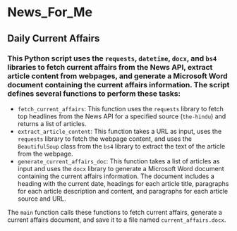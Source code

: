 # News_For_Me
## Daily Current Affairs
### This Python script uses the `requests`, `datetime`, `docx`, and `bs4` libraries to fetch current affairs from the News API, extract article content from webpages, and generate a Microsoft Word document containing the current affairs information. The script defines several functions to perform these tasks:

- `fetch_current_affairs`: This function uses the `requests` library to fetch top headlines from the News API for a specified source (`the-hindu`) and returns a list of articles.
- `extract_article_content`: This function takes a URL as input, uses the `requests` library to fetch the webpage content, and uses the `BeautifulSoup` class from the `bs4` library to extract the text of the article from the webpage.
- `generate_current_affairs_doc`: This function takes a list of articles as input and uses the `docx` library to generate a Microsoft Word document containing the current affairs information. The document includes a heading with the current date, headings for each article title, paragraphs for each article description and content, and paragraphs for each article source and URL.

The `main` function calls these functions to fetch current affairs, generate a current affairs document, and save it to a file named `current_affairs.docx`.
